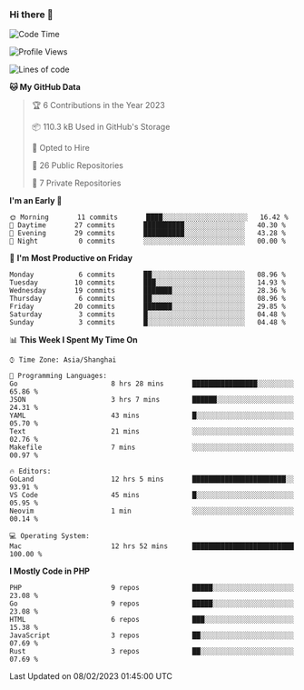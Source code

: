 ### Hi there 👋

<!--START_SECTION:waka-->
![Code Time](http://img.shields.io/badge/Code%20Time-3%2C924%20hrs%2043%20mins-blue)

![Profile Views](http://img.shields.io/badge/Profile%20Views-1-blue)

![Lines of code](https://img.shields.io/badge/From%20Hello%20World%20I%27ve%20Written-217%20Thousand%20lines%20of%20code-blue)

**🐱 My GitHub Data** 

> 🏆 6 Contributions in the Year 2023
 > 
> 📦 110.3 kB Used in GitHub's Storage 
 > 
> 💼 Opted to Hire
 > 
> 📜 26 Public Repositories 
 > 
> 🔑 7 Private Repositories  
 > 
**I'm an Early 🐤** 

```text
🌞 Morning       11 commits       ████░░░░░░░░░░░░░░░░░░░░░   16.42 % 
🌆 Daytime       27 commits       ██████████░░░░░░░░░░░░░░░   40.30 % 
🌃 Evening       29 commits       ██████████░░░░░░░░░░░░░░░   43.28 % 
🌙 Night          0 commits       ░░░░░░░░░░░░░░░░░░░░░░░░░   00.00 % 

```
📅 **I'm Most Productive on Friday** 

```text
Monday           6 commits       ██░░░░░░░░░░░░░░░░░░░░░░░   08.96 % 
Tuesday         10 commits       ███░░░░░░░░░░░░░░░░░░░░░░   14.93 % 
Wednesday       19 commits       ███████░░░░░░░░░░░░░░░░░░   28.36 % 
Thursday         6 commits       ██░░░░░░░░░░░░░░░░░░░░░░░   08.96 % 
Friday          20 commits       ███████░░░░░░░░░░░░░░░░░░   29.85 % 
Saturday         3 commits       █░░░░░░░░░░░░░░░░░░░░░░░░   04.48 % 
Sunday           3 commits       █░░░░░░░░░░░░░░░░░░░░░░░░   04.48 % 

```


📊 **This Week I Spent My Time On** 

```text
⌚︎ Time Zone: Asia/Shanghai

💬 Programming Languages: 
Go                       8 hrs 28 mins       ████████████████░░░░░░░░░   65.86 % 
JSON                     3 hrs 7 mins        ██████░░░░░░░░░░░░░░░░░░░   24.31 % 
YAML                     43 mins             █░░░░░░░░░░░░░░░░░░░░░░░░   05.70 % 
Text                     21 mins             ░░░░░░░░░░░░░░░░░░░░░░░░░   02.76 % 
Makefile                 7 mins              ░░░░░░░░░░░░░░░░░░░░░░░░░   00.97 % 

🔥 Editors: 
GoLand                   12 hrs 5 mins       ███████████████████████░░   93.91 % 
VS Code                  45 mins             █░░░░░░░░░░░░░░░░░░░░░░░░   05.95 % 
Neovim                   1 min               ░░░░░░░░░░░░░░░░░░░░░░░░░   00.14 % 

💻 Operating System: 
Mac                      12 hrs 52 mins      █████████████████████████   100.00 % 

```

**I Mostly Code in PHP** 

```text
PHP                      9 repos             █████░░░░░░░░░░░░░░░░░░░░   23.08 % 
Go                       9 repos             █████░░░░░░░░░░░░░░░░░░░░   23.08 % 
HTML                     6 repos             ███░░░░░░░░░░░░░░░░░░░░░░   15.38 % 
JavaScript               3 repos             ██░░░░░░░░░░░░░░░░░░░░░░░   07.69 % 
Rust                     3 repos             ██░░░░░░░░░░░░░░░░░░░░░░░   07.69 % 

```



 Last Updated on 08/02/2023 01:45:00 UTC
<!--END_SECTION:waka-->
